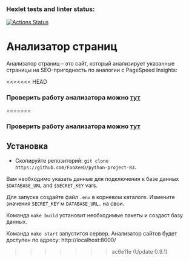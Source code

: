 ### Hexlet tests and linter status:
[![Actions Status](https://github.com/FooXeeD/python-project-83/actions/workflows/hexlet-check.yml/badge.svg)](https://github.com/FooXeeD/python-project-83/actions)

# Анализатор страниц

Анализатор страниц – это сайт, который анализирует указанные страницы на SEO-пригодность по аналогии с PageSpeed Insights:

<<<<<<< HEAD
### Проверить работу анализатора можно [тут](https://python-project-83-xakg.onrender.com/)
=======
### Проверить работу анализатора можно [тут](https://python-project-83-xakg.onrender.com/)

## Установка
* Скопируйте репозиторий: 
```git clone https://github.com/FooXeeD/python-project-83```.

Вам необходимо указать данные для подключения к базе данных `$DATABASE_URL` and `$SECRET_KEY` vars.

Для запуска создайте файл `.env` в корневом каталоге. 
Измените значения `SECRET_KEY` м `DATABASE_URL.` на свои.

Команда ```make build``` установит необходимые пакеты и создаст базу данных.

Команда ```make start``` запуститcя сервер. Анализатор сайтов будет доступен по адресу: http://localhost:8000/
>>>>>>> ac6e11e (Update 0.9.1)
